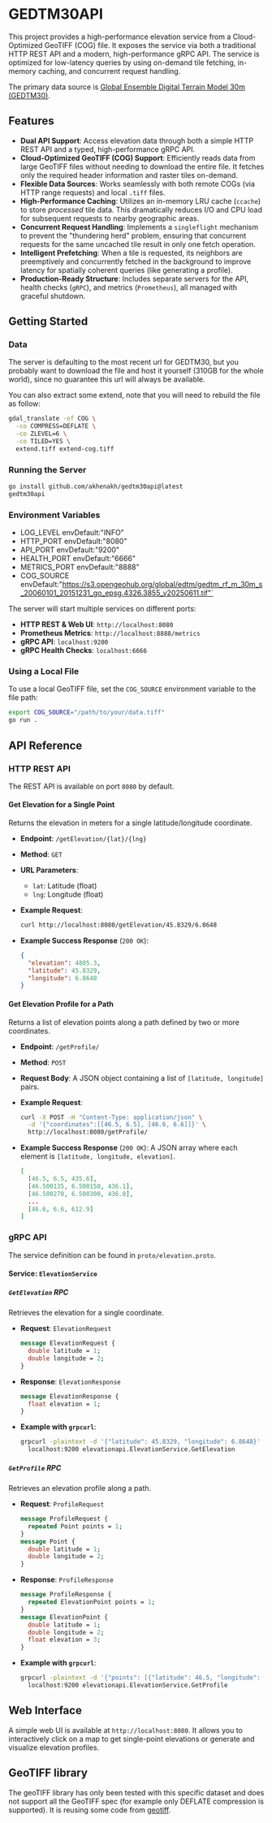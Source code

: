 # GEDTM30API

This project provides a high-performance elevation service from a Cloud-Optimized GeoTIFF (COG) file. It exposes the service via both a traditional HTTP REST API and a modern, high-performance gRPC API. The service is optimized for low-latency queries by using on-demand tile fetching, in-memory caching, and concurrent request handling.

The primary data source is [Global Ensemble Digital Terrain Model 30m (GEDTM30)](https://zenodo.org/records/15689805).

## Features

-   **Dual API Support**: Access elevation data through both a simple HTTP REST API and a typed, high-performance gRPC API.
-   **Cloud-Optimized GeoTIFF (COG) Support**: Efficiently reads data from large GeoTIFF files without needing to download the entire file. It fetches only the required header information and raster tiles on-demand.
-   **Flexible Data Sources**: Works seamlessly with both remote COGs (via HTTP range requests) and local `.tiff` files.
-   **High-Performance Caching**: Utilizes an in-memory LRU cache (`ccache`) to store *processed* tile data. This dramatically reduces I/O and CPU load for subsequent requests to nearby geographic areas.
-   **Concurrent Request Handling**: Implements a `singleflight` mechanism to prevent the "thundering herd" problem, ensuring that concurrent requests for the same uncached tile result in only one fetch operation.
-   **Intelligent Prefetching**: When a tile is requested, its neighbors are preemptively and concurrently fetched in the background to improve latency for spatially coherent queries (like generating a profile).
-   **Production-Ready Structure**: Includes separate servers for the API, health checks (`gRPC`), and metrics (`Prometheus`), all managed with graceful shutdown.

## Getting Started

### Data
The server is defaulting to the most recent url for GEDTM30, but you probably want to download the file and host it yourself (310GB for the whole world), since no guarantee this url will always be available.

You can also extract some extend, note that you will need to rebuild the file as follow:
```sh
gdal_translate -of COG \
  -co COMPRESS=DEFLATE \
  -co ZLEVEL=6 \
  -co TILED=YES \
  extend.tiff extend-cog.tiff
```

### Running the Server

```sh
go install github.com/akhenakh/gedtm30api@latest
gedtm30api
```

### Environment Variables
- LOG_LEVEL envDefault:"INFO"
- HTTP_PORT envDefault:"8080"
- API_PORT envDefault:"9200"
- HEALTH_PORT envDefault:"6666"
- METRICS_PORT envDefault:"8888"
- COG_SOURCE envDefault:"https://s3.opengeohub.org/global/edtm/gedtm_rf_m_30m_s_20060101_20151231_go_epsg.4326.3855_v20250611.tif"`

The server will start multiple services on different ports:
-   **HTTP REST & Web UI**: `http://localhost:8080`
-   **Prometheus Metrics**: `http://localhost:8888/metrics`
-   **gRPC API**: `localhost:9200`
-   **gRPC Health Checks**: `localhost:6666`

### Using a Local File

To use a local GeoTIFF file, set the `COG_SOURCE` environment variable to the file path:

```sh
export COG_SOURCE="/path/to/your/data.tiff"
go run .
```

## API Reference

### HTTP REST API

The REST API is available on port `8080` by default.

#### Get Elevation for a Single Point

Returns the elevation in meters for a single latitude/longitude coordinate.

-   **Endpoint**: `/getElevation/{lat}/{lng}`
-   **Method**: `GET`
-   **URL Parameters**:
    -   `lat`: Latitude (float)
    -   `lng`: Longitude (float)

-   **Example Request**:
    ```sh
    curl http://localhost:8080/getElevation/45.8329/6.8648
    ```

-   **Example Success Response** (`200 OK`):
    ```json
    {
      "elevation": 4805.3,
      "latitude": 45.8329,
      "longitude": 6.8648
    }
    ```

#### Get Elevation Profile for a Path

Returns a list of elevation points along a path defined by two or more coordinates.

-   **Endpoint**: `/getProfile/`
-   **Method**: `POST`
-   **Request Body**: A JSON object containing a list of `[latitude, longitude]` pairs.

-   **Example Request**:
    ```sh
    curl -X POST -H "Content-Type: application/json" \
      -d '{"coordinates":[[46.5, 6.5], [46.6, 6.6]]}' \
      http://localhost:8080/getProfile/
    ```

-   **Example Success Response** (`200 OK`):
    A JSON array where each element is `[latitude, longitude, elevation]`.
    ```json
    [
      [46.5, 6.5, 435.6],
      [46.500135, 6.500150, 436.1],
      [46.500270, 6.500300, 436.8],
      ...
      [46.6, 6.6, 612.9]
    ]
    ```

### gRPC API

The service definition can be found in `proto/elevation.proto`.

#### Service: `ElevationService`

##### `GetElevation` RPC

Retrieves the elevation for a single coordinate.

-   **Request**: `ElevationRequest`
    ```protobuf
    message ElevationRequest {
      double latitude = 1;
      double longitude = 2;
    }
    ```
-   **Response**: `ElevationResponse`
    ```protobuf
    message ElevationResponse {
      float elevation = 1;
    }
    ```

-   **Example with `grpcurl`**:
    ```sh
    grpcurl -plaintext -d '{"latitude": 45.8329, "longitude": 6.8648}' \
      localhost:9200 elevationapi.ElevationService.GetElevation
    ```

##### `GetProfile` RPC

Retrieves an elevation profile along a path.

-   **Request**: `ProfileRequest`
    ```protobuf
    message ProfileRequest {
      repeated Point points = 1;
    }
    message Point {
      double latitude = 1;
      double longitude = 2;
    }
    ```
-   **Response**: `ProfileResponse`
    ```protobuf
    message ProfileResponse {
      repeated ElevationPoint points = 1;
    }
    message ElevationPoint {
      double latitude = 1;
      double longitude = 2;
      float elevation = 3;
    }
    ```

-   **Example with `grpcurl`**:
    ```sh
    grpcurl -plaintext -d '{"points": [{"latitude": 46.5, "longitude": 6.5}, {"latitude": 46.6, "longitude": 6.6}]}' \
      localhost:9200 elevationapi.ElevationService.GetProfile
    ```

## Web Interface

A simple web UI is available at `http://localhost:8080`. It allows you to interactively click on a map to get single-point elevations or generate and visualize elevation profiles.

## GeoTIFF library

The geoTIFF library has only been tested with this specific dataset and does not support all the GeoTIFF spec (for example only DEFLATE compression is supported).
It is reusing some code from [geotiff](https://github.com/gden173/geotiff).
